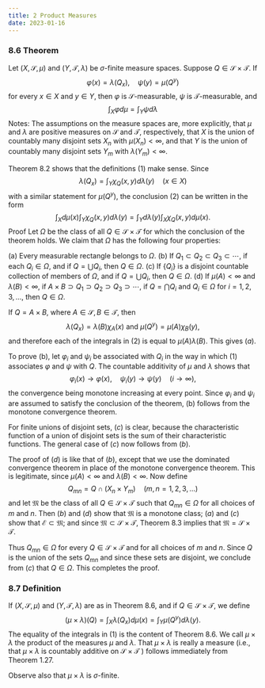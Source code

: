 ```yaml
---
title: 2 Product Measures
date: 2023-01-16
---
```


### 8.6 Theorem 

Let $(X, \mathscr{S}, \mu)$ and $(Y, \mathscr{T}, \lambda)$ be $\sigma$-finite measure spaces. Suppose $Q \in \mathscr{S} \times \mathscr{T}$. If
$$
\varphi(x)=\lambda\left(Q_x\right), \quad \psi(y)=\mu\left(Q^y\right)
$$
for every $x \in X$ and $y \in Y$, then $\varphi$ is $\mathscr{S}$-measurable, $\psi$ is $\mathscr{T}$-measurable, and
$$
\int_X \varphi d \mu=\int_Y \psi d \lambda
$$
Notes: The assumptions on the measure spaces are, more explicitly, that $\mu$ and $\lambda$ are positive measures on $\mathscr{S}$ and $\mathscr{T}$, respectively, that $X$ is the union of countably many disjoint sets $X_n$ with $\mu\left(X_n\right)<\infty$, and that $Y$ is the union of countably many disjoint sets $Y_m$ with $\lambda\left(Y_m\right)<\infty$.

Theorem $8.2$ shows that the definitions (1) make sense. Since
$$
\lambda\left(Q_x\right)=\int_Y \chi_Q(x, y) d \lambda(y) \quad(x \in X)
$$
with a similar statement for $\mu\left(Q^y\right)$, the conclusion (2) can be written in the form
$$
\int_X d \mu(x) \int_Y \chi_Q(x, y) d \lambda(y)=\int_Y d \lambda(y) \int_X \chi_Q(x, y) d \mu(x) .
$$
Proof Let $\Omega$ be the class of all $Q \in \mathscr{S} \times \mathscr{T}$ for which the conclusion of the theorem holds. We claim that $\Omega$ has the following four properties:

(a) Every measurable rectangle belongs to $\Omega$.
(b) If $Q_1 \subset Q_2 \subset Q_3 \subset \cdots$, if each $Q_i \in \Omega$, and if $Q=\bigcup Q_i$, then $Q \in \Omega$.
(c) If $\left\{Q_i\right\}$ is a disjoint countable collection of members of $\Omega$, and if $Q=\bigcup Q_i$, then $Q \in \Omega$.
(d) If $\mu(A)<\infty$ and $\lambda(B)<\infty$, if $A \times B \supset Q_1 \supset Q_2 \supset Q_3 \supset \cdots$, if $Q=\bigcap Q_i$ and $Q_i \in \Omega$ for $i=1,2,3, \ldots$, then $Q \in \Omega$.

If $Q=A \times B$, where $A \in \mathscr{S}, B \in \mathscr{T}$, then
$$
\lambda\left(Q_x\right)=\lambda(B) \chi_A(x) \text { and } \mu\left(Q^y\right)=\mu(A) \chi_B(y) \text {, }
$$
and therefore each of the integrals in (2) is equal to $\mu(A) \lambda(B)$. This gives $(a)$.

To prove (b), let $\varphi_i$ and $\psi_i$ be associated with $Q_i$ in the way in which (1) associates $\varphi$ and $\psi$ with $Q$. The countable additivity of $\mu$ and $\lambda$ shows that
$$
\varphi_i(x) \rightarrow \varphi(x), \quad \psi_i(y) \rightarrow \psi(y) \quad(i \rightarrow \infty),
$$
the convergence being monotone increasing at every point. Since $\varphi_i$ and $\psi_i$ are assumed to satisfy the conclusion of the theorem, (b) follows from the monotone convergence theorem.

For finite unions of disjoint sets, $(c)$ is clear, because the characteristic function of a union of disjoint sets is the sum of their characteristic functions. The general case of $(c)$ now follows from $(b)$.

The proof of $(d)$ is like that of $(b)$, except that we use the dominated convergence theorem in place of the monotone convergence theorem. This is legitimate, since $\mu(A)<\infty$ and $\lambda(B)<\infty$.
Now define
$$
Q_{m n}=Q \cap\left(X_n \times Y_m\right) \quad(m, n=1,2,3, \ldots)
$$
and let $\mathfrak{M}$ be the class of all $Q \in \mathscr{S} \times \mathscr{T}$ such that $Q_{m n} \in \Omega$ for all choices of $m$ and $n$. Then $(b)$ and $(d)$ show that $\mathfrak{M}$ is a monotone class; $(a)$ and $(c)$ show that $\mathscr{E} \subset \mathfrak{M}$; and since $\mathfrak{M} \subset \mathscr{S} \times \mathscr{T}$, Theorem $8.3$ implies that $\mathfrak{M}=\mathscr{S} \times \mathscr{T}$.

Thus $Q_{m n} \in \Omega$ for every $Q \in \mathscr{S} \times \mathscr{T}$ and for all choices of $m$ and $n$. Since $Q$ is the union of the sets $Q_{m n}$ and since these sets are disjoint, we conclude from $(c)$ that $Q \in \Omega$. This completes the proof.

### 8.7 Definition

If $(X, \mathscr{S}, \mu)$ and $(Y, \mathscr{T}, \lambda)$ are as in Theorem 8.6, and if $Q \in \mathscr{S} \times \mathscr{T}$, we define
$$
(\mu \times \lambda)(Q)=\int_X \lambda\left(Q_x\right) d \mu(x)=\int_Y \mu\left(Q^y\right) d \lambda(y) .
$$
The equality of the integrals in (1) is the content of Theorem 8.6. We call $\mu \times \lambda$ the product of the measures $\mu$ and $\lambda$. That $\mu \times \lambda$ is really a measure (i.e., that $\mu \times \lambda$ is countably additive on $\mathscr{S} \times \mathscr{T}$ ) follows immediately from Theorem 1.27.

Observe also that $\mu \times \lambda$ is $\sigma$-finite.
